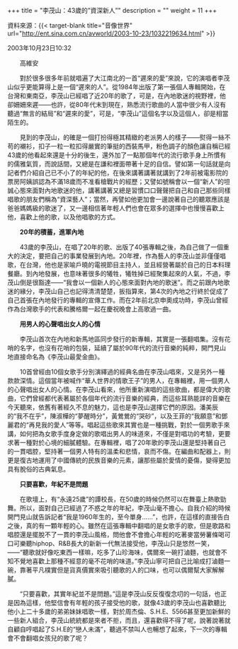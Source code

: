 +++
title = "李茂山：43歲的”資深新人”"
description = ""
weight = 11
+++

資料來源：{{< target-blank title="音像世界" url="http://ent.sina.com.cn/avworld/2003-10-23/1032219634.html" >}}

2003年10月23日10:32

　　高維安

　　對於很多很多年前就唱遍了大江南北的一首“遲來的愛”來說，它的演唱者李茂山似乎更能算得上是一個“遲來的人”。從1984年出版了第一張個人專輯開始，在台灣和東南亞，李茂山已經唱了近20年的歌了，可是，在內地歌迷的視野裡，他卻姍姍來遲——也許，從80年代末到現在，熟悉流行歌曲的人當中很少有人沒有聽過“無言的結局”和“遲來的愛”，可是，“李茂山”這個名字以及這個人，卻是相當陌生的。

　　見到的李茂山，的確是一個打扮得極其精緻的老派男人的樣子——熨得一絲不苟的襯衫，扣子一粒一粒扣得嚴實的筆挺的西裝馬甲，粉色調子的顏色讓自稱已經43歲的他看起來還是十分的後生，還外加了一點那個年代的流行歌手身上所慣有的儒雅氣質，而說話間，又總是在謙和裡面帶著十足的自信。譬如第一句話就是向記者們介紹自己已不小了的年紀的他，在後來講著講著就講到了2年前被電影院的票房阿姨誤認為不滿18歲而不准看槍戰片的經歷；又譬如號稱會以一個“新人”的坦誠心態來面對內地歌迷的他，講著講著又總是習慣口口聲聲把自己和自己那些同樣唱歌的朋友們稱為“資深藝人”；當然，再譬如他更加會一邊說著自己的聽眾應該是爸爸媽媽級的歌迷了，又一邊相信著年輕人們也會在眾多的選擇中也慢慢喜歡上他，喜歡上他的歌，以及他唱歌的方式。

　　<b>20年的積蓄，進軍內地</b>

　　43歲的李茂山，在唱了20年的歌、出版了40張專輯之後，為自己做了一個重大的決定，要把自己的事業發展到內地。20年裡，作為藝人的李茂山並非僅僅唱歌，在台灣，他也是家喻戶曉的電視節目主持人，並且經營著屬於自己的日本料理餐廳。到內地發展，也意味著很多的犧牲，犧牲掉已經聚集起來的人氣，不過，李茂山倒是很豁達——“我會以一個新人的心態來面對內地的歌迷”。而之前跟內地歌迷的緣分，李茂山自己也記得清清楚楚，扳指算來，第4次的內地之行終於促成了自己首張在內地發行的專輯的宣傳工作。而在2年前北京申奧成功時，李茂山曾經作為台灣歌手的代表和騰格爾一起在慶祝晚會上高歌過一曲。

　　<b>用男人的心聲唱出女人的心情</b>

　　李茂山首次在內地和新馬地區同步發行的新專輯，其實是一張翻唱集。沒有花哨的名字，也沒有花哨的包裝，延續了屬於90年代的流行音樂的純粹，開門見山地直接命名為《李茂山最愛金曲》。

　　10首曾經由10個女歌手分別演繹過的經典名曲在李茂山唱來，又是另外一種款款深情。這個當年被喊作“華人世界的情歌王子”的男人，在專輯裡，用一個男人的心聲唱出女人的心情。在李茂山看來，他所重新演唱的這些歌曲，都是偉大的歌曲，它們曾經都代表著屬於各個年代的流行音樂的經典，而這些耳熟能詳的音樂在今天聽來，依舊有著經久不息的魅力，這也是李茂山選擇它們的原因。潘美辰的“我不在乎”，陳淑樺的“夢醒時分”，黃鶯鶯的“哭砂”，以及王菲的“我願意”和鄧麗君的“再見我的愛人”等等。唱起這些歌來其實也是一種挑戰，對於一個男歌手來講，如何把為女歌手度身定做的歌唱出男人的味道來，不僅是對唱功的考驗，更要求著一種對於心境的細膩體驗。在專輯裡，唱了20年歌的李茂山還是堅持著自己的一貫唱腔，堅持著一個男人特有的溫柔和悲情，哀而不傷。在編曲和配器上，則更是復古地運用了中國傳統的民族音樂的元素，讓那些屬於愛情的憂傷，變得更加具有脫俗的古典氣息。

　　<b>只要喜歡，年紀不是問題</b>

　　在歌壇上，有“永遠25歲”的譚校長，在50歲的時候仍然可以在舞臺上熱歌勁舞。所以，面對自己已經過了不惑之年的年紀，李茂山毫不擔心。自我介紹的時候開門見山就告訴記者“我是1960年生的，至今單身……”，也許，在這樣的直接告白之後，真的有一顆年輕的心。雖然在這張專輯中翻唱的是女歌手的歌，但是歌路和唱腔還是擺脫不了一貫的李茂山風格，問他會不會擔心年輕的吃著麥當勞薯條喝可口可樂聽hiphop、R&B長大的新新一代無法接受他，李茂山只是悠然一笑，——“聽歌就好像吃東西一樣嘛，吃多了山珍海味，偶爾來一碗打滷麵，也就會不知不覺地喜歡上那種不經意的毫不花哨的味道。”李茂山寧可把自己比喻成打滷麵一碗，靠著平凡樸實但是貨真價實來吸引聽歌的人的口味，也可以偶爾幫大家解解膩。

　　“只要喜歡，其實年紀並不是問題。”這是李茂山反反復復念叨的一句話，也正是因為這樣，他堅信會有年輕的孩子接受他的歌，就像43歲的李茂山也喜歡聽比他小上二十多歲的弟弟妹妹唱歌一樣，對於周杰倫、S.H.E、5566甚至更加新鮮的一些新人組合，李茂山統統都是來者不拒，而且，還喜歡得不得了呢，說著說著就自顧自哼唱起了S.H.E的“戀人未滿”，聽過不禁叫人也暢想了起來，下一次的專輯會不會翻唱女孩兒的歌了呢？